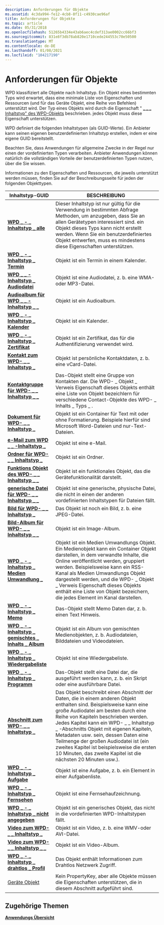 ```yaml
---
description: Anforderungen für Objekte
ms.assetid: 4c3da994-fe12-4cb8-8f11-c4930cae96af
title: Anforderungen für Objekte
ms.topic: article
ms.date: 05/31/2018
ms.openlocfilehash: 51265b4334e43ab6aec4cdef313ae0002cc66bf3
ms.sourcegitcommit: 831e8f3db78ab820e1710cede244553c70e50500
ms.translationtype: MT
ms.contentlocale: de-DE
ms.lasthandoff: 01/08/2021
ms.locfileid: "104217190"
---
```

# <a name="requirements-for-objects"></a>Anforderungen für Objekte

WPD klassifiziert alle Objekte nach Inhaltstyp. Ein Objekt eines bestimmten Typs wird erwartet, dass eine minimale Liste von Eigenschaften und Ressourcen (und für das Geräte Objekt, eine Reihe von Befehlen) unterstützt wird. Der Typ eines Objekts wird durch die Eigenschaft " [ \_ \_ \_ Inhaltstyp" des WPD-Objekts](/previous-versions/windows/hardware/drivers/ff597893(v=vs.85)) beschrieben. jedes Objekt muss diese Eigenschaft unterstützen.

WPD definiert die folgenden Inhaltstypen (als GUID-Werte). Ein Anbieter kann seinen eigenen benutzerdefinierten Inhaltstyp erstellen, indem er eine eigene GUID bereitstellt.

Beachten Sie, dass Anwendungen für allgemeine Zwecke in der Regel nur einen der vordefinierten Typen verarbeiten. Anbieter Anwendungen können natürlich die vollständigen Vorteile der benutzerdefinierten Typen nutzen, über die Sie wissen.

Informationen zu den Eigenschaften und Ressourcen, die jeweils unterstützt werden müssen, finden Sie auf der Beschreibungsseite für jeden der folgenden Objekttypen.



| Inhaltstyp-GUID                                                                         | BESCHREIBUNG                                                                                                                                                                                                                                                                                                                                                                                      |
|-------------------------------------------------------------------------------------------|--------------------------------------------------------------------------------------------------------------------------------------------------------------------------------------------------------------------------------------------------------------------------------------------------------------------------------------------------------------------------------------------------|
| [**WPD \_ - \_ Inhaltstyp \_ alle**](wpd-content-type-all.md)                                   | Dieser Inhaltstyp ist nur gültig für die Verwendung in bestimmten Abfrage Methoden, um anzugeben, dass Sie an allen Gerätetypen interessiert sind. ein Objekt dieses Typs kann nicht erstellt werden. Wenn Sie ein benutzerdefiniertes Objekt entwerfen, muss es mindestens diese Eigenschaften unterstützen.<br/>                                                                                                                                 |
| [**WPD \_ - \_ Inhaltstyp \_ Termin**](wpd-content-type-appointment.md)                   | Objekt ist ein Termin in einem Kalender.                                                                                                                                                                                                                                                                                                                                                          |
| [**WPD \_ \_ -Inhaltstyp \_ Audiodatei**](wpd-content-type-audio.md)                               | Objekt ist eine Audiodatei, z. b. eine WMA-oder MP3-Datei.                                                                                                                                                                                                                                                                                                                                              |
| [**Audioalbum für WPD \_ \_ -Inhaltstyp \_ \_**](wpd-content-type-audio-album.md)                  | Objekt ist ein Audioalbum.                                                                                                                                                                                                                                                                                                                                                                        |
| [**WPD \_ - \_ Inhaltstyp \_ Kalender**](wpd-content-type-calendar.md)                         | Objekt ist ein Kalender.                                                                                                                                                                                                                                                                                                                                                                            |
| [**WPD \_ - \_ Inhaltstyp \_ Zertifikat**](wpd-content-type-certificate.md)                   | Objekt ist ein Zertifikat, das für die Authentifizierung verwendet wird.                                                                                                                                                                                                                                                                                                                                                 |
| [**Kontakt zum WPD- \_ \_ Inhaltstyp \_**](wpd-content-type-contact.md)                           | Objekt ist persönliche Kontaktdaten, z. b. eine vCard-Datei.                                                                                                                                                                                                                                                                                                                                           |
| [**Kontaktgruppe für WPD- \_ \_ Inhaltstyp \_ \_**](wpd-content-type-contact-group.md)              | Das-Objekt stellt eine Gruppe von Kontakten dar. Die WPD- \_ Objekt \_ Verweis Eigenschaft dieses Objekts enthält eine Liste von Objekt bezeichlern für verschiedene Contact-Objekte des WPD- \_ Inhalts \_ Typs \_ .                                                                                                                                                                                                                     |
| [**Dokument für WPD- \_ \_ Inhaltstyp \_**](wpd-content-type-document.md)                         | Objekt ist ein Container für Text mit oder ohne Formatierung. Beispiele hierfür sind Microsoft Word-Dateien und nur-Text-Dateien.                                                                                                                                                                                                                                                                          |
| [**e-Mail zum WPD \_ \_ -Inhaltstyp \_**](wpd-content-type-email.md)                               | Objekt ist eine e-Mail.                                                                                                                                                                                                                                                                                                                                                                             |
| [**Ordner für WPD- \_ \_ Inhaltstyp \_**](wpd-content-type-folder.md)                             | Objekt ist ein Ordner.                                                                                                                                                                                                                                                                                                                                                                              |
| [**Funktions Objekt des WPD- \_ \_ Inhaltstyp \_ \_**](wpd-content-type-functional-object.md)      | Objekt ist ein funktionales Objekt, das die Gerätefunktionalität darstellt.                                                                                                                                                                                                                                                                                                                                |
| [**generische Datei für WPD- \_ \_ Inhaltstyp \_ \_**](wpd-content-type-generic-file.md)                | Objekt ist eine generische, physische Datei, die nicht in einen der anderen vordefinierten Inhaltstypen für Dateien fällt.                                                                                                                                                                                                                                                                                  |
| [**Bild für WPD- \_ \_ Inhaltstyp \_**](wpd-content-type-image.md)                               | Das Objekt ist noch ein Bild, z. b. eine JPEG-Datei.                                                                                                                                                                                                                                                                                                                                                    |
| [**Bild-Album für WPD- \_ \_ Inhaltstyp \_ \_**](wpd-content-type-image-album.md)                  | Objekt ist ein Image-Album.                                                                                                                                                                                                                                                                                                                                                                        |
| [**WPD \_ - \_ Inhaltstyp \_ Medien Umwandlung \_**](wpd-content-type-memo.md)                          | Objekt ist ein Medien Umwandlungs Objekt. Ein Medienobjekt kann ein Container Objekt darstellen, in dem verwandte Inhalte, die Online veröffentlicht werden, gruppiert werden. Beispielsweise kann ein RSS-Kanal als Medien Umwandlungs Objekt dargestellt werden, und die WPD- \_ Objekt \_ Verweis Eigenschaft dieses Objekts enthält eine Liste von Objekt bezeichern, die jedes Element im Kanal darstellen.                                                       |
| [**WPD \_ - \_ Inhaltstyp \_ Memo**](wpd-content-type-memo.md)                                 | Das-Objekt stellt Memo Daten dar, z. b. einen Text Hinweis.                                                                                                                                                                                                                                                                                                                                           |
| [**WPD \_ - \_ Inhaltstyp \_ gemischtes \_ Inhalts \_ Album**](wpd-content-type-mixed-content-album.md) | Objekt ist ein Album von gemischten Medienobjekten, z. b. Audiodateien, Bilddateien und Videodateien.                                                                                                                                                                                                                                                                                                            |
| [**WPD \_ - \_ Inhaltstyp \_ Wiedergabeliste**](wpd-content-type-playlist.md)                         | Objekt ist eine Wiedergabeliste.                                                                                                                                                                                                                                                                                                                                                                            |
| [**WPD \_ - \_ Inhaltstyp \_ Programm**](wpd-content-type-program.md)                           | Das-Objekt stellt eine Datei dar, die ausgeführt werden kann, z. b. ein Skript oder eine ausführbare Datei.                                                                                                                                                                                                                                                                                                                |
| [**Abschnitt zum WPD- \_ \_ Inhaltstyp \_**](wpd-content-type-section.md)                           | Das Objekt beschreibt einen Abschnitt der Daten, die in einem anderen Objekt enthalten sind. Beispielsweise kann eine große Audiodatei am besten durch eine Reihe von Kapiteln beschrieben werden. Jedes Kapitel kann ein WPD- \_ \_ Inhaltstyp \_ -Abschnitts Objekt mit eigenen Kapiteln, Metadaten usw. sein, dessen Daten eine Teilmenge der großen Audiodatei ist (ein zweites Kapitel ist beispielsweise die ersten 10 Minuten, das zweite Kapitel ist die nächsten 20 Minuten usw.). |
| [**WPD \_ - \_ Inhaltstyp \_ Aufgabe**](wpd-content-type-task.md)                                 | Objekt ist eine Aufgabe, z. b. ein Element in einer Aufgabenliste.                                                                                                                                                                                                                                                                                                                                               |
| [**WPD \_ - \_ Inhaltstyp \_ Fernsehen**](wpd-content-type-television.md)                     | Objekt ist eine Fernsehaufzeichnung.                                                                                                                                                                                                                                                                                                                                                                |
| [**WPD \_ - \_ Inhaltstyp \_ nicht angegeben**](wpd-content-type-unspecified.md)                   | Objekt ist ein generisches Objekt, das nicht in die vordefinierten WPD-Inhaltstypen fällt.                                                                                                                                                                                                                                                                                                             |
| [**Video zum WPD- \_ \_ Inhaltstyp \_**](wpd-content-type-video.md)                               | Objekt ist ein Video, z. b. eine WMV-oder AVI-Datei.                                                                                                                                                                                                                                                                                                                                                    |
| [**Video zum WPD- \_ \_ Inhaltstyp \_ \_**](wpd-content-type-video-album.md)                  | Objekt ist ein Video-Album.                                                                                                                                                                                                                                                                                                                                                                         |
| [**WPD \_ - \_ Inhaltstyp \_ drahtlos \_ Profil**](wpd-content-type-wireless-profile.md)        | Das Objekt enthält Informationen zum Drahtlos Netzwerk Zugriff.                                                                                                                                                                                                                                                                                                                                             |
| [Geräte Objekt](device-object.md)                                                        | Kein PropertyKey, aber alle Objekte müssen die Eigenschaften unterstützen, die in diesem Abschnitt aufgeführt sind.                                                                                                                                                                                                                                                                                                           |



 

## <a name="related-topics"></a>Zugehörige Themen

<dl> <dt>

[**Anwendungs Übersicht**](application-overview.md)
</dt> </dl>

 

